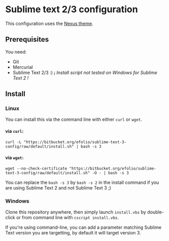 # Sublime text 2/3 configuration

This configuration uses the [Nexus theme](https://github.com/EleazarCrusader/nexus-theme).

## Prerequisites

You need:
* Git
* Mercurial
* Sublime Text 2/3 :) _¡ Install script not tested on Windows for Sublime Text 2 !_

## Install

### Linux

You can install this via the command line with either `curl` or `wget`.

#### via `curl`:

`curl -L "https://bitbucket.org/efolio/sublime-text-3-config/raw/default/install.sh" | bash -s 3`

#### via `wget`:

`wget --no-check-certificate "https://bitbucket.org/efolio/sublime-text-3-config/raw/default/install.sh" -O - | bash -s 3`

You can replace the `bash -s 3` by `bash -s 2` in the install command if you are using Sublime Text 2 and not Sublime Text 3 ;)

### Windows

Clone this repository anywhere, then simply launch `install.vbs` by double-click or from command line with `cscript install.vbs`.

If you're using command-line, you can add a parameter matching Sublime Text version you are targetting, by default it will target version 3.
